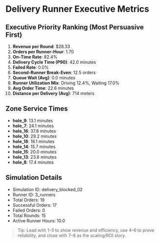 # Delivery Runner Executive Metrics

## Executive Priority Ranking (Most Persuasive First)
1. **Revenue per Round**: $28.33
2. **Orders per Runner‑Hour**: 1.70
3. **On‑Time Rate**: 82.4%
4. **Delivery Cycle Time (P90)**: 42.0 minutes
5. **Failed Rate**: 0.0%
6. **Second‑Runner Break‑Even**: 12.5 orders
7. **Queue Wait (Avg)**: 0.0 minutes
8. **Runner Utilization Mix**: Driving 12.4%, Waiting 17.0%
9. **Avg Order Time**: 22.6 minutes
10. **Distance per Delivery (Avg)**: 714 meters

## Zone Service Times
- **hole_9**: 13.1 minutes
- **hole_7**: 24.1 minutes
- **hole_16**: 37.8 minutes
- **hole_10**: 29.2 minutes
- **hole_18**: 18.1 minutes
- **hole_14**: 15.7 minutes
- **hole_15**: 20.0 minutes
- **hole_13**: 23.8 minutes
- **hole_8**: 17.4 minutes


## Simulation Details
- Simulation ID: delivery_blocked_02
- Runner ID: 3_runners
- Total Orders: 19
- Successful Orders: 17
- Failed Orders: 0
- Total Rounds: 15
- Active Runner Hours: 10.0

> Tip: Lead with 1–3 to show revenue and efficiency, use 4–6 to prove reliability, and close with 7–8 as the scaling/ROI story.

